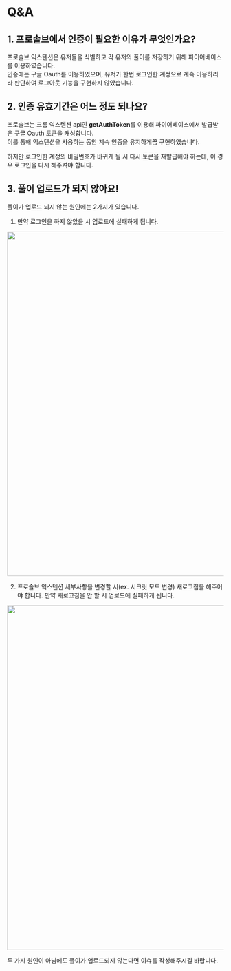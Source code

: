 # Q&A

## 1. 프로솔브에서 인증이 필요한 이유가 무엇인가요?

프로솔브 익스텐션은 유저들을 식별하고 각 유저의 풀이를 저장하기 위해 파이어베이스를 이용하였습니다. <br />
인증에는 구글 Oauth를 이용하였으며, 유저가 한번 로그인한 계정으로 계속 이용하리라 판단하여 로그아웃 기능을 구현하지 않았습니다.

## 2. 인증 유효기간은 어느 정도 되나요?

프로솔브는 크롬 익스텐션 api인 **getAuthToken**를 이용해 파이어베이스에서 발급받은 구글 Oauth 토큰을 캐싱합니다. <br />
이를 통해 익스텐션을 사용하는 동안 계속 인증을 유지하게끔 구현하였습니다.<br />

하지만 로그인한 계정의 비밀번호가 바뀌게 될 시 다시 토큰을 재발급해야 하는데, 이 경우 로그인을 다시 해주셔야 합니다.

## 3. 풀이 업로드가 되지 않아요!

풀이가 업로드 되지 않는 원인에는 2가지가 있습니다.

1. 만약 로그인을 하지 않았을 시 업로드에 실패하게 됩니다.

<p align="center">
  <img src="https://imgur.com/DjZk7we.png" width="800">
</p>

2. 프로솔브 익스텐션 세부사항을 변경할 시(ex. 시크릿 모드 변경) 새로고침을 해주어야 합니다.
만약 새로고침을 안 할 시 업로드에 실패하게 됩니다.

<p align="center">
  <img src="https://imgur.com/6RbBt1s.png" width="800">
</p>

두 가지 원인이 아님에도 풀이가 업로드되지 않는다면 이슈를 작성해주시길 바랍니다.
